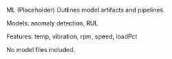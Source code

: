 ML (Placeholder)
Outlines model artifacts and pipelines.

Models: anomaly detection, RUL

Features: temp, vibration, rpm, speed, loadPct

No model files included.

